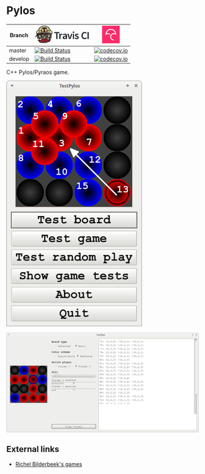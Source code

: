# Pylos

Branch|[![Travis CI logo](TravisCI.png)](https://travis-ci.org)|[![Codecov logo](Codecov.png)](https://www.codecov.io)
---|---|---
master|[![Build Status](https://travis-ci.org/richelbilderbeek/Pylos.svg?branch=master)](https://travis-ci.org/richelbilderbeek/Pylos)|[![codecov.io](https://codecov.io/github/richelbilderbeek/Pylos/coverage.svg?branch=master)](https://codecov.io/github/richelbilderbeek/Pylos/branch/master)
develop|[![Build Status](https://travis-ci.org/richelbilderbeek/Pylos.svg?branch=develop)](https://travis-ci.org/richelbilderbeek/Pylos)|[![codecov.io](https://codecov.io/github/richelbilderbeek/Pylos/coverage.svg?branch=develop)](https://codecov.io/github/richelbilderbeek/Pylos/branch/develop)

C++ Pylos/Pyraos game.

![TestPylos menu v3.0](Screenshots/TestPylosMenu_3_0.png)

![TestPylos v3.0](Screenshots/TestPylos_3_0.png)

## External links

 * [Richel Bilderbeek's games](https://github.com/richelbilderbeek/Games)
